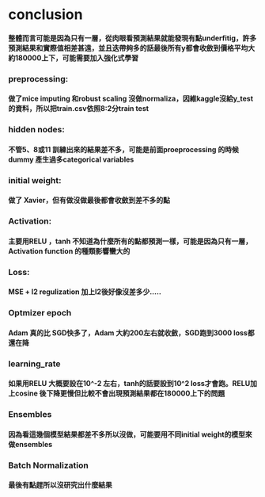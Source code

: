 # conclusion
#### 整體而言可能是因為只有一層，從肉眼看預測結果就能發現有點underfitig，許多預測結果和實際值相差甚遠，並且迭帶夠多的話最後所有y都會收斂到價格平均大約180000上下，可能需要加入強化式學習

### preprocessing: 
#### 做了mice imputing 和robust scaling 沒做normaliza，因維kaggle沒給y_test的資料，所以把train.csv依照8:2分train test

### hidden nodes: 
#### 不管5、8或11 訓練出來的結果差不多，可能是前面proeprocessing 的時候 dummy 產生過多categorical variables

### initial weight:
#### 做了 Xavier，但有做沒做最後都會收斂到差不多的點

### Activation:
#### 主要用RELU ，tanh 不知道為什麼所有的點都預測一樣，可能是因為只有一層，Activation function 的種類影響蠻大的

### Loss:
#### MSE + l2 regulization 加上l2後好像沒差多少.....

### Optmizer epoch 
#### Adam 真的比 SGD快多了，Adam 大約200左右就收斂，SGD跑到3000 loss都還在降

### learning_rate
#### 如果用RELU 大概要設在10^-2 左右，tanh的話要設到10^2 loss才會跑。RELU加上cosine 後下降更慢但比較不會出現預測結果都在180000上下的問題

### Ensembles
#### 因為看這幾個模型結果都差不多所以沒做，可能要用不同initial weight的模型來做ensembles

### Batch Normalization
#### 最後有點趕所以沒研究出什麼結果

